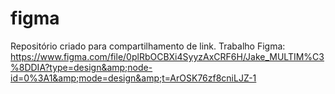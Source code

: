 # figma
Repositório criado para compartilhamento de link. Trabalho Figma: https://www.figma.com/file/0plRbOCBXi4SyyzAxCRF6H/Jake_MULTIM%C3%8DDIA?type=design&amp;node-id=0%3A1&amp;mode=design&amp;t=ArOSK76zf8cniLJZ-1
